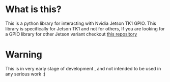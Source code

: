 # What is this?

This is a python library for interacting with Nvidia Jetson TK1 GPIO. This library is specifically for Jetson TK1 and not for others, If you are looking for a GPIO library for other Jetson variant checkout [this repository](https://github.com/NVIDIA/jetson-gpio/)

# Warning

This is in very early stage of development , and not intended to be used in any serious work :)

